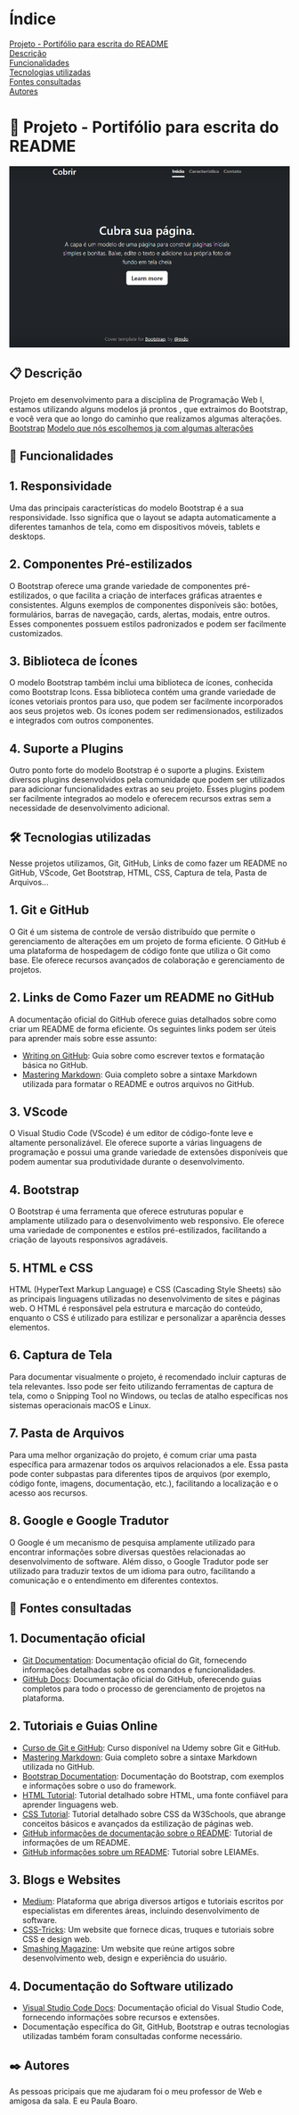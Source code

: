 # Índice

[Projeto - Portifólio para escrita do README](#projeto---portif%C3%B3lio-para-escrita-do-readme)  
[Descrição](#descri%C3%A7%C3%A3o)  
[Funcionalidades](#funcionalidades)  
[Tecnologias utilizadas](#tecnologias-utilizadas)    
[Fontes consultadas](#fontes-consultadas)  
[Autores](#autores)  

# 🚀 Projeto - Portifólio para escrita do README 
![image](img/capa.png)

## 📋 Descrição 


Projeto em desenvolvimento para a disciplina de Programação Web I, estamos utilizando alguns modelos já prontos , que extraimos do Bootstrap, e você vera que ao longo do caminho que realizamos algumas alterações.
[Bootstrap](https://getbootstrap.com/)
[Modelo que nós escolhemos ja com algumas alterações](file:///C:/Users/paula.vitoria/OneDrive%20-%20Grupo%20Marista/2%20ANO/programa%C3%A7%C3%A3o%20web%201/3%20trimestre/portifolio-pessoal2/index.html)


## 🔧 Funcionalidades 


## 1. Responsividade

Uma das principais características do modelo Bootstrap é a sua responsividade. Isso significa que o layout se adapta automaticamente a diferentes tamanhos de tela, como em dispositivos móveis, tablets e desktops.

## 2. Componentes Pré-estilizados

O Bootstrap oferece uma grande variedade de componentes pré-estilizados, o que facilita a criação de interfaces gráficas atraentes e consistentes. Alguns exemplos de componentes disponíveis são: botões, formulários, barras de navegação, cards, alertas, modais, entre outros. Esses componentes possuem estilos padronizados e podem ser facilmente customizados.

## 3. Biblioteca de Ícones

O modelo Bootstrap também inclui uma biblioteca de ícones, conhecida como Bootstrap Icons. Essa biblioteca contém uma grande variedade de ícones vetoriais prontos para uso, que podem ser facilmente incorporados aos seus projetos web. Os ícones podem ser redimensionados, estilizados e integrados com outros componentes.

## 4. Suporte a Plugins

Outro ponto forte do modelo Bootstrap é o suporte a plugins. Existem diversos plugins desenvolvidos pela comunidade que podem ser utilizados para adicionar funcionalidades extras ao seu projeto. Esses plugins podem ser facilmente integrados ao modelo e oferecem recursos extras sem a necessidade de desenvolvimento adicional.


## 🛠️ Tecnologias utilizadas 
Nesse projetos utilizamos, Git, GitHub, Links de como fazer um README no GitHub, VScode, Get Bootstrap, HTML, CSS, Captura de tela, Pasta de Arquivos...


## 1. Git e GitHub

O Git é um sistema de controle de versão distribuído que permite o gerenciamento de alterações em um projeto de forma eficiente. O GitHub é uma plataforma de hospedagem de código fonte que utiliza o Git como base. Ele oferece recursos avançados de colaboração e gerenciamento de projetos.

## 2. Links de Como Fazer um README no GitHub

A documentação oficial do GitHub oferece guias detalhados sobre como criar um README de forma eficiente. Os seguintes links podem ser úteis para aprender mais sobre esse assunto:

- [Writing on GitHub](https://docs.github.com/en/github/writing-on-github): Guia sobre como escrever textos e formatação básica no GitHub.
- [Mastering Markdown](https://guides.github.com/features/mastering-markdown/): Guia completo sobre a sintaxe Markdown utilizada para formatar o README e outros arquivos no GitHub.

## 3. VScode

O Visual Studio Code (VScode) é um editor de código-fonte leve e altamente personalizável. Ele oferece suporte a várias linguagens de programação e possui uma grande variedade de extensões disponíveis que podem aumentar sua produtividade durante o desenvolvimento.

## 4. Bootstrap

O Bootstrap é uma ferramenta que oferece estruturas popular e amplamente utilizado para o desenvolvimento web responsivo. Ele oferece uma variedade de componentes e estilos pré-estilizados, facilitando a criação de layouts responsivos agradáveis.

## 5. HTML e CSS

HTML (HyperText Markup Language) e CSS (Cascading Style Sheets) são as principais linguagens utilizadas no desenvolvimento de sites e páginas web. O HTML é responsável pela estrutura e marcação do conteúdo, enquanto o CSS é utilizado para estilizar e personalizar a aparência desses elementos.

## 6. Captura de Tela

Para documentar visualmente o projeto, é recomendado incluir capturas de tela relevantes. Isso pode ser feito utilizando ferramentas de captura de tela, como o Snipping Tool no Windows, ou teclas de atalho específicas nos sistemas operacionais macOS e Linux.

## 7. Pasta de Arquivos

Para uma melhor organização do projeto, é comum criar uma pasta específica para armazenar todos os arquivos relacionados a ele. Essa pasta pode conter subpastas para diferentes tipos de arquivos (por exemplo, código fonte, imagens, documentação, etc.), facilitando a localização e o acesso aos recursos.

## 8. Google e Google Tradutor

O Google é um mecanismo de pesquisa amplamente utilizado para encontrar informações sobre diversas questões relacionadas ao desenvolvimento de software. Além disso, o Google Tradutor pode ser utilizado para traduzir textos de um idioma para outro, facilitando a comunicação e o entendimento em diferentes contextos.


## 📄 Fontes consultadas 

## 1. Documentação oficial

- [Git Documentation](https://git-scm.com/doc): Documentação oficial do Git, fornecendo informações detalhadas sobre os comandos e funcionalidades.
- [GitHub Docs](https://docs.github.com/en): Documentação oficial do GitHub, oferecendo guias completos para todo o processo de gerenciamento de projetos na plataforma.

## 2. Tutoriais e Guias Online

- [Curso de Git e GitHub](https://www.udemy.com/course/git-e-github-para-iniciantes): Curso disponível na Udemy sobre Git e GitHub.
- [Mastering Markdown](https://guides.github.com/features/mastering-markdown/): Guia completo sobre a sintaxe Markdown utilizada no GitHub.
- [Bootstrap Documentation](https://getbootstrap.com/docs): Documentação do Bootstrap, com exemplos e informações sobre o uso do framework.
- [HTML Tutorial](https://www.w3schools.com/html): Tutorial detalhado sobre HTML, uma fonte confiável para aprender linguagens web.
- [CSS Tutorial](https://www.w3schools.com/css): Tutorial detalhado sobre CSS da W3Schools, que abrange conceitos básicos e avançados da estilização de páginas web.
- [GitHub informações de documentação sobre o README](https://www.alura.com.br/artigos/escrever-bom-readme): Tutorial de informações de um README.
- [GitHub informações sobre um README](https://docs.github.com/pt/repositories/managing-your-repositorys-settings-and-features/customizing-your-repository/about-readmes): Tutorial sobre LEIAMEs.

## 3. Blogs e Websites

- [Medium](https://medium.com): Plataforma que abriga diversos artigos e tutoriais escritos por especialistas em diferentes áreas, incluindo desenvolvimento de software.
- [CSS-Tricks](https://css-tricks.com): Um website que fornece dicas, truques e tutoriais sobre CSS e design web.
- [Smashing Magazine](https://www.smashingmagazine.com): Um website que reúne artigos sobre desenvolvimento web, design e experiência do usuário.

## 4. Documentação do Software utilizado

- [Visual Studio Code Docs](https://code.visualstudio.com/docs): Documentação oficial do Visual Studio Code, fornecendo informações sobre recursos e extensões.
- Documentação específica do Git, GitHub, Bootstrap e outras tecnologias utilizadas também foram consultadas conforme necessário.


## ✒️ Autores 

As pessoas pricipais que me ajudaram foi o meu professor de Web e amigosa da sala.
E eu Paula Boaro.